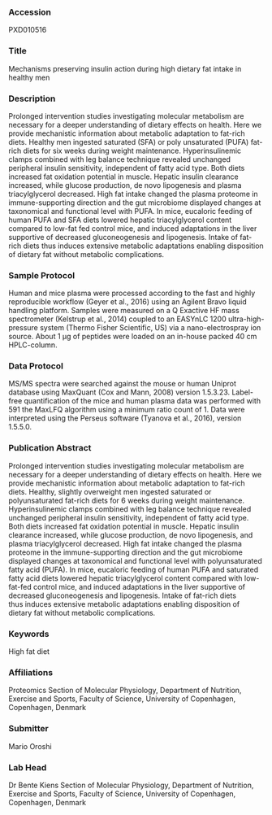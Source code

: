 ### Accession
PXD010516

### Title
Mechanisms preserving insulin action during high dietary fat intake in healthy men

### Description
Prolonged intervention studies investigating molecular metabolism are necessary for a deeper understanding of dietary effects on health. Here we provide mechanistic information about  metabolic adaptation to fat-rich diets. Healthy men ingested saturated (SFA) or poly unsaturated  (PUFA) fat-rich diets for six weeks during weight maintenance. Hyperinsulinemic clamps combined with leg balance technique revealed unchanged peripheral insulin sensitivity, independent of fatty acid type. Both diets increased fat oxidation potential in muscle. Hepatic insulin clearance increased, while glucose production, de novo lipogenesis and plasma triacylglycerol decreased. High fat intake changed the plasma proteome in immune-supporting direction and the gut microbiome displayed changes at taxonomical and functional level with PUFA. In mice, eucaloric feeding of human PUFA and SFA diets lowered hepatic triacylglycerol content compared to low-fat fed control mice, and induced adaptations in the liver supportive of decreased gluconeogenesis and lipogenesis. Intake of fat-rich diets thus induces extensive metabolic adaptations enabling disposition of dietary fat without metabolic complications.

### Sample Protocol
Human and mice plasma were processed according to the fast and highly reproducible workflow (Geyer et al., 2016) using an Agilent Bravo liquid handling platform. Samples were measured on a Q Exactive HF mass spectrometer (Kelstrup et al., 2014) coupled to an EASYnLC 1200 ultra-high-pressure system (Thermo Fisher Scientific, US) via a nano-electrospray ion source. About 1 μg of peptides were loaded on an in-house packed 40 cm HPLC-column.

### Data Protocol
MS/MS spectra were searched against the mouse or human Uniprot database using MaxQuant (Cox and Mann, 2008)  version 1.5.3.23. Label-free quantification of the mice and human plasma data was performed with 591 the MaxLFQ algorithm using a minimum ratio count of 1. Data were interpreted using the Perseus software (Tyanova et al., 2016), version 1.5.5.0.

### Publication Abstract
Prolonged intervention studies investigating molecular metabolism are necessary for a deeper understanding of dietary effects on health. Here we provide mechanistic information about metabolic adaptation to fat-rich diets. Healthy, slightly overweight men ingested saturated or polyunsaturated fat-rich diets for 6&#xa0;weeks during weight maintenance. Hyperinsulinemic clamps combined with leg balance technique revealed unchanged peripheral insulin sensitivity, independent of fatty acid type. Both diets increased fat oxidation potential in muscle. Hepatic insulin clearance increased, while glucose production, de novo lipogenesis, and plasma triacylglycerol decreased. High fat intake changed the plasma proteome in the immune-supporting direction and the gut microbiome displayed changes at taxonomical and functional level with polyunsaturated fatty acid (PUFA). In mice, eucaloric feeding of human PUFA and saturated fatty acid diets lowered hepatic triacylglycerol content compared with low-fat-fed control mice, and induced adaptations&#xa0;in the liver supportive of decreased gluconeogenesis and lipogenesis. Intake of fat-rich diets thus&#xa0;induces extensive metabolic adaptations enabling disposition of dietary fat without metabolic complications.

### Keywords
High fat diet

### Affiliations
Proteomics
Section of Molecular Physiology, Department of Nutrition, Exercise and Sports, Faculty of Science, University of Copenhagen, Copenhagen, Denmark

### Submitter
Mario Oroshi

### Lab Head
Dr Bente Kiens
Section of Molecular Physiology, Department of Nutrition, Exercise and Sports, Faculty of Science, University of Copenhagen, Copenhagen, Denmark


